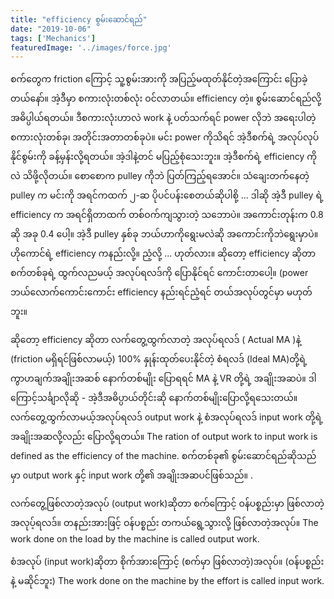 ```yaml
---
title: "efficiency စွမ်းဆောင်ရည်"
date: "2019-10-06"
tags: ['Mechanics']
featuredImage: '../images/force.jpg'
---
```

စက်တွေက friction ကြောင့် သူ့စွမ်းအားကို အပြည့်မထုတ်နိုင်တဲ့အကြောင်း ပြောခဲ့တယ်နော်။ အဲ့ဒီမှာ စကားလုံးတစ်လုံး ဝင်လာတယ်။ efficiency တဲ့။ စွမ်းဆောင်ရည်လို့ အဓိပ္ပါယ်ရတယ်။ ဒီစကားလုံးဟာလဲ work နဲ့ ပတ်သက်ရင် power လိုဘဲ အရေးပါတဲ့ စကားလုံးတစ်ခု၊ အတိုင်းအတာတစ်ခုပဲ။ မင်း power ကိုသိရင် အဲ့ဒီစက်ရဲ့ အလုပ်လုပ်နိုင်စွမ်းကို ခန့်မှန်းလို့ရတယ်။ အဲ့ဒါနဲ့တင် မပြည့်စုံသေးဘူး။ အဲ့ဒီစက်ရဲ့ efficiency ကိုလဲ သိဖို့လိုတယ်။ စောစောက pulley ကိုဘဲ ပြတ်ကြည့်ရအောင်။ သံချေးတက်နေတဲ့ pulley က မင်းကို အရင်ကထက် ၂-ဆ ပိုပင်ပန်းစေတယ်ဆိုပါစို့ ... ဒါဆို အဲ့ဒီ pulley ရဲ့ efficiency က အရင်ရှိတာထက် တစ်ဝက်ကျသွားတဲ့ သဘောပဲ။ အကောင်းတုန်းက 0.8 ဆို အခု 0.4 ပေါ့။ အဲ့ဒီ pulley နှစ်ခု ဘယ်ဟာကိုရွေးမလဲဆို အကောင်းကိုဘဲရွေးမှာပဲ။ ဟိုကောင်ရဲ့ efficiency ကနည်းလို့။ ညံ့လို့ ... ဟုတ်လား။ ဆိုတော့ efficiency ဆိုတာ စက်တစ်ခုရဲ့ ထွက်လညမယ့် အလုပ်ရလဒ်ကို ပြောနိုင်ရင် ကောင်းတာပေါ့။ (power ဘယ်လောက်ကောင်းကောင်း efficiency နည်းရင်ညံ့ရင် တယ်အလုပ်တွင်မှာ မဟုတ်ဘူး။

ဆိုတော့ efficiency ဆိုတာ လက်တွေ့ထွက်လာတဲ့ အလုပ်ရလဒ် ( Actual MA )နဲ့ (friction မရှိရင်ဖြစ်လာမယ့်) 100% နှုန်းထုတ်ပေးနိုင်တဲ့ စံရလဒ် (Ideal MA)တို့ရဲ့ကွာဟချက်အချိုးအဆစ် နောက်တစ်မျိုး ပြောရရင် MA နဲ့ VR တို့ရဲ့ အချိုးအဆပဲ။ ဒါကြောင့်သင်္ချာလိုဆို -
အဲ့ဒီအဓိပ္ပာယ်တိုင်းဆို နောက်တစ်မျိုးပြောလို့ရသေးတယ်။ လက်တွေ့ထွက်လာမယ့်အလုပ်ရလဒ် output work နဲ့ စံအလုပ်ရလဒ် input work တို့ရဲ့ အချိုးအဆလို့လည်း ပြောလို့ရတယ်။
The ration of output work to input work is defined as the efficiency of the machine.
စက်တစ်ခု၏ စွမ်းဆောင်ရည်ဆိုသည်မှာ output work နှင့် input work တို့၏ အချိုးအဆပင်ဖြစ်သည်။ .

လက်တွေ့ဖြစ်လာတဲ့အလုပ် (output work)ဆိုတာ စက်ကြောင့် ဝန်ပစ္စည်းမှာ ဖြစ်လာတဲ့ အလုပ့်ရလဒ်။ တနည်းအားဖြင့် ဝန်ပစ္စည်း တကယ်ရွေ့သွားလို့ ဖြစ်လာတဲ့အလုပ်။
The work done on the load by the machine is called output work.

စံအလုပ် (input work)ဆိုတာ စိုက်အားကြောင့် (စက်မှာ ဖြစ်လာတဲ့)အလုပ်။ (ဝန်ပစ္စည်းနဲ့ မဆိုင်ဘူး)
The work done on the machine by the effort is called input work.